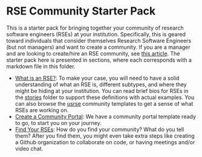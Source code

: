 # RSE Community Starter Pack

This is a starter pack for bringing together your community of research software
engineers (RSEs) at your institution. Specifically, this is geared toward
individuals that consider themselves Research Software Engineers (but not
managers) and want to create a community. If you are a manager and are looking
to create/hire an RSE community, see [this article](https://rse.ac.uk/resources/how-to-start-an-rse-group/). 
The starter pack here is presented in sections, where each
corresponds with a markdown file in this folder.

 - [What is an RSE?](what-is-an-rse.md): To make your case, you will need to have a solid understanding of what an RSE is, different subtypes, and where they might be hiding at your institution. You can read brief bios for RSEs in the [stories](stories) folder to support these definitions with actual examples. You can also browse the [usrse](https://www.github.com/usrse) community templates to get a sense of what RSEs are working on.
 - [Create a Community Portal](portal.md): We have a community portal template ready to go, to start you on your journey.
 - [Find Your RSEs](communication.md): How do you find your community? What do you tell them? After you find them, you might even take extra steps like creating a Github organization to collaborate on code, or having meetings and/or video chat.

